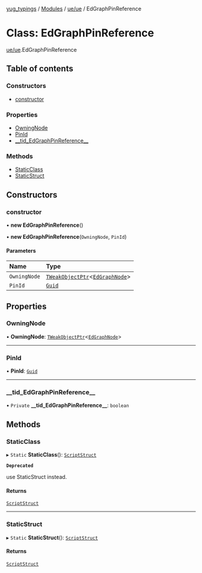 [yug_typings](../README.md) / [Modules](../modules.md) / [ue/ue](../modules/ue_ue.md) / EdGraphPinReference

# Class: EdGraphPinReference

[ue/ue](../modules/ue_ue.md).EdGraphPinReference

## Table of contents

### Constructors

- [constructor](ue_ue.EdGraphPinReference.md#constructor)

### Properties

- [OwningNode](ue_ue.EdGraphPinReference.md#owningnode)
- [PinId](ue_ue.EdGraphPinReference.md#pinid)
- [\_\_tid\_EdGraphPinReference\_\_](ue_ue.EdGraphPinReference.md#__tid_edgraphpinreference__)

### Methods

- [StaticClass](ue_ue.EdGraphPinReference.md#staticclass)
- [StaticStruct](ue_ue.EdGraphPinReference.md#staticstruct)

## Constructors

### constructor

• **new EdGraphPinReference**()

• **new EdGraphPinReference**(`OwningNode`, `PinId`)

#### Parameters

| Name | Type |
| :------ | :------ |
| `OwningNode` | [`TWeakObjectPtr`](../modules/ue_puerts.md#tweakobjectptr)<[`EdGraphNode`](ue_ue.EdGraphNode.md)\> |
| `PinId` | [`Guid`](ue_ue_s.Guid.md) |

## Properties

### OwningNode

• **OwningNode**: [`TWeakObjectPtr`](../modules/ue_puerts.md#tweakobjectptr)<[`EdGraphNode`](ue_ue.EdGraphNode.md)\>

___

### PinId

• **PinId**: [`Guid`](ue_ue_s.Guid.md)

___

### \_\_tid\_EdGraphPinReference\_\_

• `Private` **\_\_tid\_EdGraphPinReference\_\_**: `boolean`

## Methods

### StaticClass

▸ `Static` **StaticClass**(): [`ScriptStruct`](ue_ue.ScriptStruct.md)

**`Deprecated`**

use StaticStruct instead.

#### Returns

[`ScriptStruct`](ue_ue.ScriptStruct.md)

___

### StaticStruct

▸ `Static` **StaticStruct**(): [`ScriptStruct`](ue_ue.ScriptStruct.md)

#### Returns

[`ScriptStruct`](ue_ue.ScriptStruct.md)
